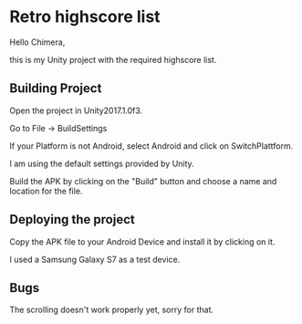Retro highscore list
===================

Hello Chimera,

this is my Unity project with the required highscore list. 

Building Project
----------
Open the project in Unity2017.1.0f3.

Go to File -> BuildSettings

If your Platform is not Android, select Android and click on SwitchPlattform.

I am using the default settings provided by Unity.

Build the APK by clicking on the "Build" button and choose a name and location for the file.


Deploying the project
-------------
Copy the APK file to your Android Device and install it by clicking on it.

I used a Samsung Galaxy S7 as a test device.


Bugs
------------
The scrolling doesn't work properly yet, sorry for that.
